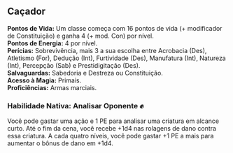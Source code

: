 ## Caçador <a id="cacador"></a>

**Pontos de Vida:** Um classe começa com 16 pontos de vida (+ modificador de Constituição) e ganha 4 (+ mod. Con) por nível.</br>
**Pontos de Energia:** 4 por nível.</br>
**Perícias:** Sobrevivência, mais 3 a sua escolha entre Acrobacia (Des), Atletismo (For), Dedução (Int), Furtividade (Des), Manufatura (Int), Natureza (Int), Percepção (Sab) e Prestidigitação (Des).</br>
**Salvaguardas:** Sabedoria e Destreza ou Constituição.</br>
**Acesso à Magia:** Primais.</br>
**Proficiências:** Armas marciais.</br>

### Habilidade Nativa: Analisar Oponente ✊
Você pode gastar uma ação e 1 PE para analisar uma criatura em alcance curto. Até o fim da cena, você recebe +1d4 nas rolagens de dano contra essa criatura. A cada quatro níveis, você pode gastar +1 PE a mais para aumentar o bônus de dano em +1d4.